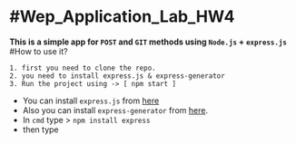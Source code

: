 #Wep_Application_Lab_HW4
======

**This is a simple app for `POST` and `GIT` methods using `Node.js` + `express.js`**
#How to use it?

    1. first you need to clone the repo.
    2. you need to install express.js & express-generator
    3. Run the project using -> [ npm start ]
* You can install `express.js` from [here](https://expressjs.com/en/starter/installing.html)
* Also you can install `express-generator` from [here](https://expressjs.com/en/starter/generator.html).
* In `cmd` type > `npm install express`
* then type